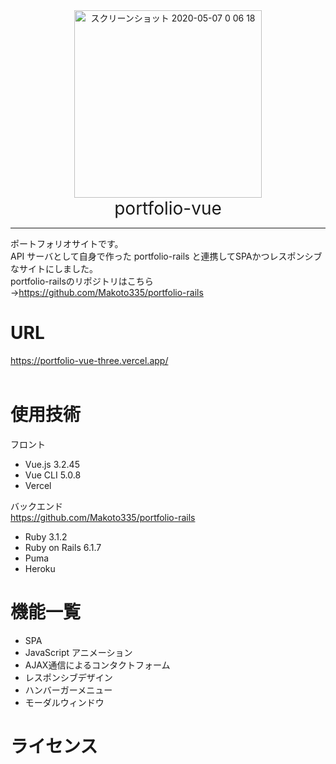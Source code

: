 <div align="center">
 <img width="300" alt="スクリーンショット 2020-05-07 0 06 18" src="https://user-images.githubusercontent.com/102998595/206843251-2b16b425-27de-462b-a071-75427b3ac93b.png">
</div>
<div style="text-align: center;font-size: 200%">portfolio-vue</div>
<hr>

ポートフォリオサイトです。<br >
API サーバとして自身で作った portfolio-rails と連携してSPAかつレスポンシブなサイトにしました。 <br >
portfolio-railsのリポジトリはこちら→https://github.com/Makoto335/portfolio-rails
<br >

# URL

https://portfolio-vue-three.vercel.app/
<br ><br >

# 使用技術

フロント

- Vue.js 3.2.45
- Vue CLI 5.0.8
- Vercel

バックエンド<br>https://github.com/Makoto335/portfolio-rails

- Ruby 3.1.2
- Ruby on Rails 6.1.7
- Puma
- Heroku

# 機能一覧
- SPA
- JavaScript アニメーション
- AJAX通信によるコンタクトフォーム
- レスポンシブデザイン
- ハンバーガーメニュー
- モーダルウィンドウ

# ライセンス
